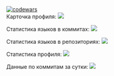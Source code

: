 [![codewars](https://www.codewars.com/users/DiTheRX/badges/large)](https://www.codewars.com/users/DiTheRX)   
Карточка профиля: 
![](https://github-profile-summary-cards.vercel.app/api/cards/profile-details?username=DiTheRX&theme=solarized_dark)

Статистика языков в коммитах:
![](https://github-profile-summary-cards.vercel.app/api/cards/most-commit-language?username=DiTheRX&theme=solarized_dark)

Статистика языков в репозиториях:
![](https://github-profile-summary-cards.vercel.app/api/cards/repos-per-language?username=DiTheRX&theme=solarized_dark)

Статистика профиля:
![](https://github-profile-summary-cards.vercel.app/api/cards/stats?username=DiTheRX&theme=solarized_dark)

Данные по коммитам за сутки:
![](https://github-profile-summary-cards.vercel.app/api/cards/productive-time?username=DiTheRX&theme=solarized_dark)
<!--
**DiTheRX/DiTheRX** is a ✨ _special_ ✨ repository because its `README.md` (this file) appears on your GitHub profile.

Here are some ideas to get you started:

- 🔭 I’m currently working on ...
- 🌱 I’m currently learning ...
- 👯 I’m looking to collaborate on ...
- 🤔 I’m looking for help with ...
- 💬 Ask me about ...
- 📫 How to reach me: ...
- 😄 Pronouns: ...
- ⚡ Fun fact: ...
-->
